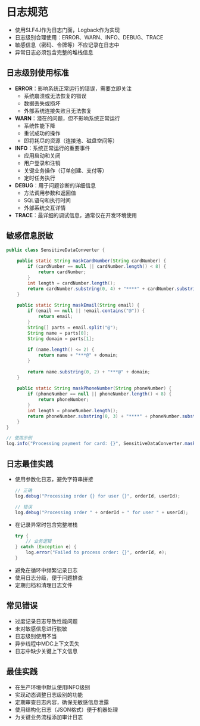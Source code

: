 # 日志规范

- 使用SLF4J作为日志门面，Logback作为实现
- 日志级别合理使用：ERROR、WARN、INFO、DEBUG、TRACE
- 敏感信息（密码、令牌等）不应记录在日志中
- 异常日志必须包含完整的堆栈信息

## 日志级别使用标准
- **ERROR**：影响系统正常运行的错误，需要立即关注
  - 系统崩溃或无法恢复的错误
  - 数据丢失或损坏
  - 外部系统连接失败且无法恢复
- **WARN**：潜在的问题，但不影响系统正常运行
  - 系统性能下降
  - 重试成功的操作
  - 即将耗尽的资源（连接池、磁盘空间等）
- **INFO**：系统正常运行的重要事件
  - 应用启动和关闭
  - 用户登录和注销
  - 关键业务操作（订单创建、支付等）
  - 定时任务执行
- **DEBUG**：用于问题诊断的详细信息
  - 方法调用参数和返回值
  - SQL语句和执行时间
  - 外部系统交互详情
- **TRACE**：最详细的调试信息，通常仅在开发环境使用


## 敏感信息脱敏
```java
public class SensitiveDataConverter {
    
    public static String maskCardNumber(String cardNumber) {
        if (cardNumber == null || cardNumber.length() < 8) {
            return cardNumber;
        }
        int length = cardNumber.length();
        return cardNumber.substring(0, 4) + "****" + cardNumber.substring(length - 4, length);
    }
    
    public static String maskEmail(String email) {
        if (email == null || !email.contains("@")) {
            return email;
        }
        String[] parts = email.split("@");
        String name = parts[0];
        String domain = parts[1];
        
        if (name.length() <= 2) {
            return name + "***@" + domain;
        }
        
        return name.substring(0, 2) + "***@" + domain;
    }
    
    public static String maskPhoneNumber(String phoneNumber) {
        if (phoneNumber == null || phoneNumber.length() < 8) {
            return phoneNumber;
        }
        int length = phoneNumber.length();
        return phoneNumber.substring(0, 3) + "****" + phoneNumber.substring(length - 4, length);
    }
}

// 使用示例
log.info("Processing payment for card: {}", SensitiveDataConverter.maskCardNumber(cardNumber));
```

## 日志最佳实践
- 使用参数化日志，避免字符串拼接
  ```java
  // 正确
  log.debug("Processing order {} for user {}", orderId, userId);
  
  // 错误
  log.debug("Processing order " + orderId + " for user " + userId);
  ```
- 在记录异常时包含完整堆栈
  ```java
  try {
      // 业务逻辑
  } catch (Exception e) {
      log.error("Failed to process order: {}", orderId, e);
  }
  ```
- 避免在循环中频繁记录日志
- 使用日志分级，便于问题排查
- 定期归档和清理日志文件

## 常见错误
- 过度记录日志导致性能问题
- 未对敏感信息进行脱敏
- 日志级别使用不当
- 异步线程中MDC上下文丢失
- 日志中缺少关键上下文信息

## 最佳实践
- 在生产环境中默认使用INFO级别
- 实现动态调整日志级别的功能
- 定期审查日志内容，确保无敏感信息泄露
- 使用结构化日志（JSON格式）便于机器处理
- 为关键业务流程添加审计日志 